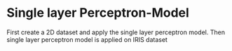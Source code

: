 # Single layer Perceptron-Model
First create a 2D dataset and apply the single layer perceptron model. Then single layer perceptron model is applied on IRIS dataset
